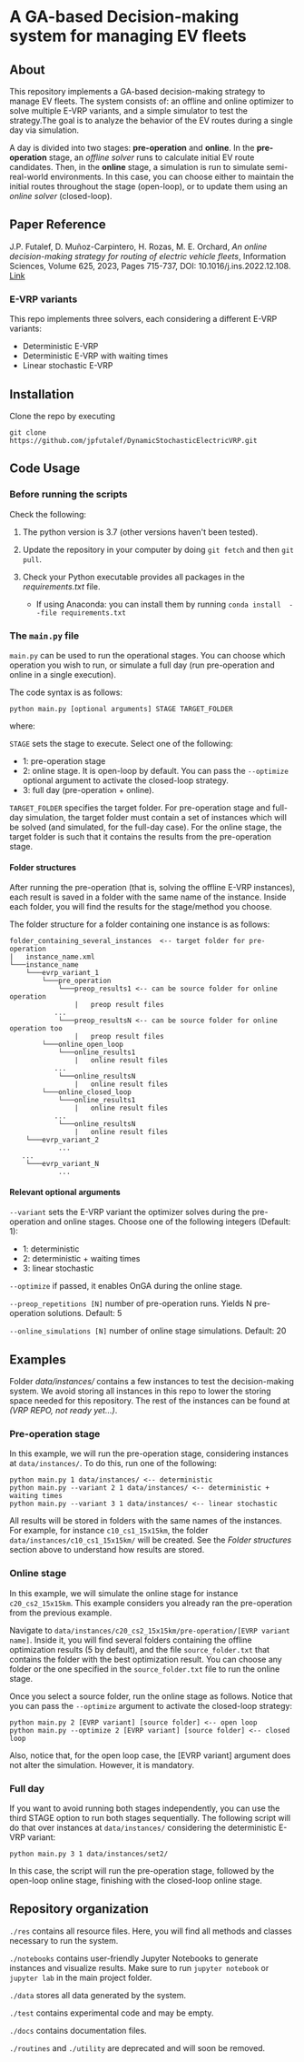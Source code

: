 # A GA-based Decision-making system for managing EV fleets

## About

This repository implements a GA-based
decision-making strategy to manage EV fleets. The system consists
of: an offline and online optimizer to solve multiple E-VRP variants, and a 
simple simulator to test the strategy.The goal is to analyze the behavior of 
the EV routes during a single day via simulation.
 
A day is divided into two stages: **pre-operation** and **online**. In the 
**pre-operation** stage, an *offline solver* runs to calculate initial EV route
candidates. Then, in the **online** stage, a simulation is run to simulate 
semi-real-world environments. In this case, you can choose either to maintain the
initial routes throughout the stage (open-loop), or to update them using
an *online solver* (closed-loop).

## Paper Reference
J.P. Futalef, D. Muñoz-Carpintero, H. Rozas, M. E. Orchard,
_An online decision-making strategy for routing of electric vehicle fleets_,
Information Sciences,
Volume 625,
2023,
Pages 715-737,
DOI: 10.1016/j.ins.2022.12.108.
[Link](https://www.sciencedirect.com/science/article/pii/S0020025522016036)

### E-VRP variants

This repo implements three solvers, each considering a different E-VRP variants:
* Deterministic E-VRP
* Deterministic E-VRP with waiting times
* Linear stochastic E-VRP

## Installation

Clone the repo by executing

``git clone https://github.com/jpfutalef/DynamicStochasticElectricVRP.git``


## Code Usage
### Before running the scripts

Check the following:

1. The python version is 3.7 (other versions haven't been tested).
   
2. Update the repository in your computer by doing ``git fetch`` and then
``git pull``.

3. Check your Python executable provides all packages in the
   *requirements.txt* file.
    * If using Anaconda: you can install them by running 
      ``conda install  --file requirements.txt``
      

### The ``main.py`` file

``main.py`` can be used to run the operational stages. You can choose which 
operation you wish to run, or simulate a full day (run pre-operation and online
in a single execution).

The code syntax is as follows:

```commandline 
python main.py [optional arguments] STAGE TARGET_FOLDER
```

where:

``STAGE`` sets the stage to execute. Select one of the following:

- 1: pre-operation stage
- 2: online stage. It is open-loop by default. You can pass the ``--optimize``
  optional argument to activate the closed-loop strategy.
- 3: full day (pre-operation + online).

``TARGET_FOLDER`` specifies the target folder. For pre-operation stage and 
full-day simulation, the target folder must contain a set of instances
which will be solved (and simulated, for the full-day case). For the 
online stage, the target folder is such that it contains the results from
the pre-operation stage.

#### Folder structures

After running the pre-operation (that is, solving the offline E-VRP 
instances), each result is saved in a folder with the same name of the
instance. Inside each folder, you will find the results for the 
stage/method you choose.

The folder structure for a folder containing one instance is as follows:

```
folder_containing_several_instances  <-- target folder for pre-operation
|   instance_name.xml
└───instance_name
    └───evrp_variant_1
        └───pre_operation
            └───preop_results1 <-- can be source folder for online operation
                |   preop result files
           ...
            └───preop_resultsN <-- can be source folder for online operation too
                |   preop result files
        └───online_open_loop
            └───online_results1
                |   online result files
           ...
            └───online_resultsN
                |   online result files
        └───online_closed_loop
            └───online_results1
                |   online result files
           ...
            └───online_resultsN
                |   online result files
    └───evrp_variant_2
            ...
   ...
    └───evrp_variant_N
            ...
```

#### Relevant optional arguments
``--variant`` sets the E-VRP variant the optimizer solves during the
pre-operation and online stages. Choose one of the following 
integers (Default: 1):

- 1: deterministic
- 2: deterministic + waiting times
- 3: linear stochastic

``--optimize`` if passed, it enables OnGA during the online stage.

``--preop_repetitions [N]`` number of pre-operation runs. Yields N
pre-operation solutions. Default: 5

``--online_simulations [N]`` number of online stage simulations. Default: 20

## Examples

Folder *data/instances/* contains a few instances to test the
decision-making system. We avoid storing all instances in this repo to 
lower the storing space needed for this repository. The rest of the 
instances can be found at *(VRP REPO, not ready yet...)*.

### Pre-operation stage

In this example, we will run the pre-operation stage, considering
instances at ``data/instances/``. To do this, run one of the following:

```
python main.py 1 data/instances/ <-- deterministic
python main.py --variant 2 1 data/instances/ <-- deterministic + waiting times
python main.py --variant 3 1 data/instances/ <-- linear stochastic
```

All results will be stored in folders with the same names of the
instances. For example, for instance ``c10_cs1_15x15km``, 
the folder ``data/instances/c10_cs1_15x15km/`` will be created. See 
the *Folder structures* section above to understand how results are stored.

### Online stage

In this example, we will simulate the online stage for instance 
```c20_cs2_15x15km```. This example considers you already ran the 
pre-operation from the previous example. 

Navigate to 
``data/instances/c20_cs2_15x15km/pre-operation/[EVRP variant name]``.
Inside it, you will find several folders containing the
offline optimization results (5 by default), and the file 
``source_folder.txt`` that contains the folder with the best 
optimization result. You can choose any folder or the one specified in
the ``source_folder.txt`` file to run the online stage.

Once you select a source folder, run the online stage as follows. Notice
that you can pass the ``--optimize`` argument to activate the closed-loop
strategy:

```
python main.py 2 [EVRP variant] [source folder] <-- open loop
python main.py --optimize 2 [EVRP variant] [source folder] <-- closed loop
```

Also, notice that, for the open loop case, the [EVRP variant] argument
does not alter the simulation. However, it is mandatory.

### Full day

If you want to avoid running both stages independently, you can use the third
STAGE option to run both stages sequentially. The following script will do
that over instances at ``data/instances/`` considering 
the deterministic E-VRP variant:

```
python main.py 3 1 data/instances/set2/
```

In this case, the script will run the pre-operation stage, followed by
the open-loop online stage, finishing with the closed-loop online stage.

## Repository organization

 ``./res`` contains all resource files. Here, you will find all methods and 
 classes necessary to run the system.

```./notebooks``` contains user-friendly Jupyter Notebooks to generate instances
and visualize results. Make sure to run ``jupyter notebook`` or ``jupyter lab``
in the main project folder.

``./data`` stores all data generated by the system.

``./test`` contains experimental code and may be empty.

``./docs`` contains documentation files.

``./routines`` and ``./utility`` are deprecated
and will soon be removed.



